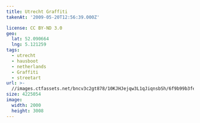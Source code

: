 ```yaml
---
title: Utrecht Graffiti
takenAt: '2009-05-20T12:56:39.000Z'

license: CC BY-ND 3.0
geo:
  lat: 52.090664
  lng: 5.121259
tags:
  - utrecht
  - hausboot
  - netherlands
  - Graffiti
  - streetart
url: >-
  //images.ctfassets.net/bncv3c2gt878/10KJHJejqw3L1qJiqnsbSh/6f9b99b3fe10decec945b6331b934637/utrecht-graffiti_4369465431_o
size: 4225054
image:
  width: 2000
  height: 3008
---
```

